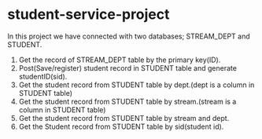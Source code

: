 # student-service-project

In this project we have connected with two databases; STREAM_DEPT and STUDENT. 
1. Get the record of STREAM_DEPT table by the primary key(ID).
2. Post(Save/register) student record in STUDENT table and generate studentID(sid).
3. Get the student record from STUDENT table by dept.(dept is a column in STUDENT table)
4. Get the student record from STUDENT table by stream.(stream is a column in STUDENT table)
5. Get the student record from STUDENT table by stream and dept.
6. Get the Student record from STUDENT table by sid(student id).

